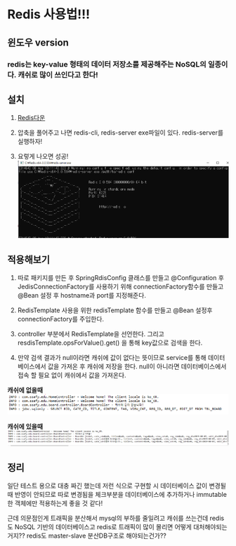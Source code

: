 Redis 사용법!!!
=======================
윈도우 version
-----------------------
### redis는 key-value 형태의 데이터 저장소를 제공해주는 NoSQL의 일종이다. 캐쉬로 많이 쓰인다고 한다!

## 설치
1. [Redis다운](https://github.com/microsoftarchive/redis/releases/tag/win-3.0.504)

2. 압축을 풀어주고 나면 redis-cli, redis-server exe파일이 있다. redis-server를 실행하자!

3. 요렇게 나오면 성공!
![redis_server](./img/redis_server.PNG)


## 적용해보기

1. 따로 패키지를 만든 후 SpringRdisConfig 클래스를 만들고 @Configuration 후 JedisConnectionFactory를 사용하기 위해
connectionFactory함수를 만들고 @Bean 설정 후 hostname과 port를 지정해준다.

2. RedisTemplate 사용을 위한 redisTemplate 함수를 만들고 @Bean 설정후 connectionFactory를 주입한다.

3. controller 부분에서 RedisTemplate을 선언한다. 그리고 resdisTemplate.opsForValue().get() 을 통해 key값으로 검색을 한다.

4. 만약 검색 결과가 null이라면 캐쉬에 값이 없다는 뜻이므로 service를 통해 데이터베이스에서 값을 가져온 후 캐쉬에 저장을 한다. null이
아니라면 데이터베이스에서 접속 할 필요 없이 캐쉬에서 값을 가져온다.


**캐쉬에 없을때**
![redis_server](./img/redis_null.PNG)

**캐쉬에 있을때**
![redis_server](./img/redis_notNull.PNG)


## 정리

일단 테스트 용으로 대충 짜긴 했는데 저런 식으로 구현할 시 데이터베이스 값이 변경될때 반영이 안되므로 따로 변경됨을 체크부분을 데이터베이스에 추가하거나 immutable한 객체에만 적용하는게 좋을 것 같다!

근데 의문점인게 트래픽을 분산해서 mysql의 부하를 줄일려고 캐쉬를 쓰는건데 redis도 NoSQL 기반의 데이터베이스고 redis로 트래픽이 많이 몰리면 어떻게 대처해야되는거지?? redis도 master-slave 분산DB구조로 해야되는건가??


